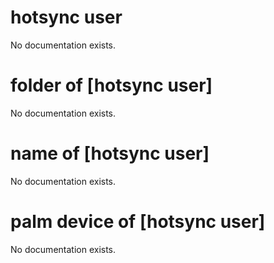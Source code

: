 # hotsync user

No documentation exists.

# folder of [hotsync user]

No documentation exists.

# name of [hotsync user]

No documentation exists.

# palm device of [hotsync user]

No documentation exists.
